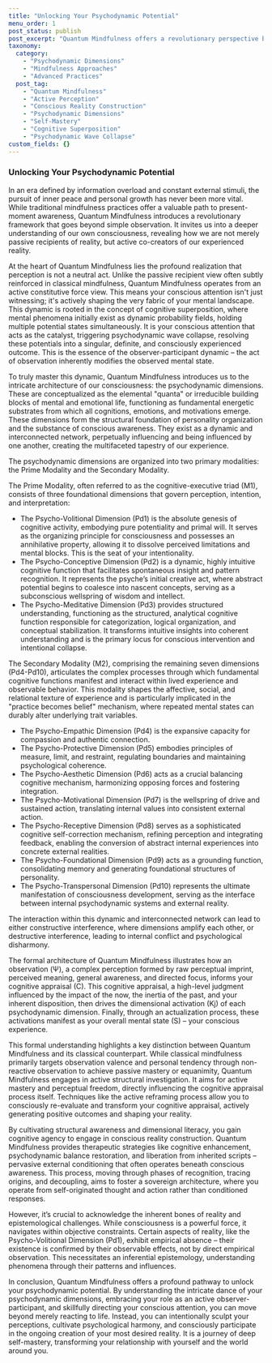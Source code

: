 ```yaml
---
title: "Unlocking Your Psychodynamic Potential"
menu_order: 1
post_status: publish
post_excerpt: "Quantum Mindfulness offers a revolutionary perspective beyond traditional mindfulness, emphasizing that perception is an active, creative force in shaping your reality. This framework delves into the intricate psychodynamic dimensions of consciousness, empowering you to move beyond passive observation. Discover how understanding these fundamental energetic substrates can lead to profound self-mastery and intentional reality construction."
taxonomy:
  category:
    - "Psychodynamic Dimensions"
    - "Mindfulness Approaches"
    - "Advanced Practices"
  post_tag:
    - "Quantum Mindfulness"
    - "Active Perception"
    - "Conscious Reality Construction"
    - "Psychodynamic Dimensions"
    - "Self-Mastery"
    - "Cognitive Superposition"
    - "Psychodynamic Wave Collapse"
custom_fields: {}
---
```


### Unlocking Your Psychodynamic Potential

In an era defined by information overload and constant external stimuli, the pursuit of inner peace and personal growth has never been more vital. While traditional mindfulness practices offer a valuable path to present-moment awareness, Quantum Mindfulness introduces a revolutionary framework that goes beyond simple observation. It invites us into a deeper understanding of our own consciousness, revealing how we are not merely passive recipients of reality, but active co-creators of our experienced reality.

At the heart of Quantum Mindfulness lies the profound realization that perception is not a neutral act. Unlike the passive recipient view often subtly reinforced in classical mindfulness, Quantum Mindfulness operates from an active constitutive force view. This means your conscious attention isn't just witnessing; it's actively shaping the very fabric of your mental landscape. This dynamic is rooted in the concept of cognitive superposition, where mental phenomena initially exist as dynamic probability fields, holding multiple potential states simultaneously. It is your conscious attention that acts as the catalyst, triggering psychodynamic wave collapse, resolving these potentials into a singular, definite, and consciously experienced outcome. This is the essence of the observer-participant dynamic – the act of observation inherently modifies the observed mental state.

To truly master this dynamic, Quantum Mindfulness introduces us to the intricate architecture of our consciousness: the psychodynamic dimensions. These are conceptualized as the elemental "quanta" or irreducible building blocks of mental and emotional life, functioning as fundamental energetic substrates from which all cognitions, emotions, and motivations emerge. These dimensions form the structural foundation of personality organization and the substance of conscious awareness. They exist as a dynamic and interconnected network, perpetually influencing and being influenced by one another, creating the multifaceted tapestry of our experience.

The psychodynamic dimensions are organized into two primary modalities: the Prime Modality and the Secondary Modality.

The Prime Modality, often referred to as the cognitive-executive triad (M1), consists of three foundational dimensions that govern perception, intention, and interpretation:
*   The Psycho-Volitional Dimension (Pd1) is the absolute genesis of cognitive activity, embodying pure potentiality and primal will. It serves as the organizing principle for consciousness and possesses an annihilative property, allowing it to dissolve perceived limitations and mental blocks. This is the seat of your intentionality.
*   The Psycho-Conceptive Dimension (Pd2) is a dynamic, highly intuitive cognitive function that facilitates spontaneous insight and pattern recognition. It represents the psyche’s initial creative act, where abstract potential begins to coalesce into nascent concepts, serving as a subconscious wellspring of wisdom and intellect.
*   The Psycho-Meditative Dimension (Pd3) provides structured understanding, functioning as the structured, analytical cognitive function responsible for categorization, logical organization, and conceptual stabilization. It transforms intuitive insights into coherent understanding and is the primary locus for conscious intervention and intentional collapse.

The Secondary Modality (M2), comprising the remaining seven dimensions (Pd4-Pd10), articulates the complex processes through which fundamental cognitive functions manifest and interact within lived experience and observable behavior. This modality shapes the affective, social, and relational texture of experience and is particularly implicated in the "practice becomes belief" mechanism, where repeated mental states can durably alter underlying trait variables.
*   The Psycho-Empathic Dimension (Pd4) is the expansive capacity for compassion and authentic connection.
*   The Psycho-Protective Dimension (Pd5) embodies principles of measure, limit, and restraint, regulating boundaries and maintaining psychological coherence.
*   The Psycho-Aesthetic Dimension (Pd6) acts as a crucial balancing cognitive mechanism, harmonizing opposing forces and fostering integration.
*   The Psycho-Motivational Dimension (Pd7) is the wellspring of drive and sustained action, translating internal values into consistent external action.
*   The Psycho-Receptive Dimension (Pd8) serves as a sophisticated cognitive self-correction mechanism, refining perception and integrating feedback, enabling the conversion of abstract internal experiences into concrete external realities.
*   The Psycho-Foundational Dimension (Pd9) acts as a grounding function, consolidating memory and generating foundational structures of personality.
*   The Psycho-Transpersonal Dimension (Pd10) represents the ultimate manifestation of consciousness development, serving as the interface between internal psychodynamic systems and external reality.

The interaction within this dynamic and interconnected network can lead to either constructive interference, where dimensions amplify each other, or destructive interference, leading to internal conflict and psychological disharmony.

The formal architecture of Quantum Mindfulness illustrates how an observation (Ψ), a complex perception formed by raw perceptual imprint, perceived meaning, general awareness, and directed focus, informs your cognitive appraisal (C). This cognitive appraisal, a high-level judgment influenced by the impact of the now, the inertia of the past, and your inherent disposition, then drives the dimensional activation (Kj) of each psychodynamic dimension. Finally, through an actualization process, these activations manifest as your overall mental state (S) – your conscious experience.

This formal understanding highlights a key distinction between Quantum Mindfulness and its classical counterpart. While classical mindfulness primarily targets observation valence and personal tendency through non-reactive observation to achieve passive mastery or equanimity, Quantum Mindfulness engages in active structural investigation. It aims for active mastery and perceptual freedom, directly influencing the cognitive appraisal process itself. Techniques like the active reframing process allow you to consciously re-evaluate and transform your cognitive appraisal, actively generating positive outcomes and shaping your reality.

By cultivating structural awareness and dimensional literacy, you gain cognitive agency to engage in conscious reality construction. Quantum Mindfulness provides therapeutic strategies like cognitive enhancement, psychodynamic balance restoration, and liberation from inherited scripts – pervasive external conditioning that often operates beneath conscious awareness. This process, moving through phases of recognition, tracing origins, and decoupling, aims to foster a sovereign architecture, where you operate from self-originated thought and action rather than conditioned responses.

However, it’s crucial to acknowledge the inherent bones of reality and epistemological challenges. While consciousness is a powerful force, it navigates within objective constraints. Certain aspects of reality, like the Psycho-Volitional Dimension (Pd1), exhibit empirical absence – their existence is confirmed by their observable effects, not by direct empirical observation. This necessitates an inferential epistemology, understanding phenomena through their patterns and influences.

In conclusion, Quantum Mindfulness offers a profound pathway to unlock your psychodynamic potential. By understanding the intricate dance of your psychodynamic dimensions, embracing your role as an active observer-participant, and skillfully directing your conscious attention, you can move beyond merely reacting to life. Instead, you can intentionally sculpt your perceptions, cultivate psychological harmony, and consciously participate in the ongoing creation of your most desired reality. It is a journey of deep self-mastery, transforming your relationship with yourself and the world around you.